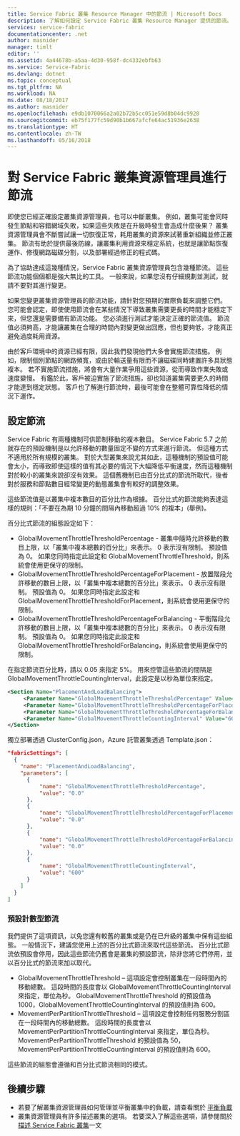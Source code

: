 ```yaml
---
title: Service Fabric 叢集 Resource Manager 中的節流 | Microsoft Docs
description: 了解如何設定 Service Fabric 叢集 Resource Manager 提供的節流。
services: service-fabric
documentationcenter: .net
author: masnider
manager: timlt
editor: ''
ms.assetid: 4a44678b-a5aa-4d30-958f-dc4332ebfb63
ms.service: Service-Fabric
ms.devlang: dotnet
ms.topic: conceptual
ms.tgt_pltfrm: NA
ms.workload: NA
ms.date: 08/18/2017
ms.author: masnider
ms.openlocfilehash: e9db1070066a2a02b72b5cc051e59d8b04dc9928
ms.sourcegitcommit: eb75f177fc59d90b1b667afcfe64ac51936e2638
ms.translationtype: HT
ms.contentlocale: zh-TW
ms.lasthandoff: 05/16/2018
---
```

# <a name="throttling-the-service-fabric-cluster-resource-manager"></a>對 Service Fabric 叢集資源管理員進行節流
即使您已經正確設定叢集資源管理員，也可以中斷叢集。 例如，叢集可能會同時發生節點和容錯網域失敗，如果這些失敗是在升級時發生會造成什麼後果？ 叢集資源管理員會不斷嘗試讓一切恢復正常，耗用叢集的資源來試著重新組織並修正叢集。 節流有助於提供最後防線，讓叢集利用資源來穩定系統，也就是讓節點恢復運作、修復網路磁碟分割，以及部署經過修正的程式碼。

為了協助達成這幾種情況，Service Fabric 叢集資源管理員包含幾種節流。 這些節流功能個個都是強大無比的工具。 一般來說，如果您沒有仔細規劃並測試，就請不要對其進行變更。

如果您變更叢集資源管理員的節流功能，請針對您預期的實際負載來調整它們。 您可能會認定，即使使用節流會在某些情況下導致叢集需要更長的時間才能穩定下來，但您還是需要備有節流功能。 您必須進行測試才能決定正確的節流值。 節流值必須夠高，才能讓叢集在合理的時間內對變更做出回應，但也要夠低，才能真正避免過度耗用資源。 

由於客戶環境中的資源已經有限，因此我們發現他們大多會實施節流措施。 例如，限制個別節點的網路頻寬，或由於輸送量有限而不讓磁碟同時建置許多具狀態複本。 若不實施節流措施，將會有大量作業爭用這些資源，從而導致作業失敗或速度變慢。 有鑑於此，客戶被迫實施了節流措施，卻也知道叢集需要更久的時間才能達到穩定狀態。 客戶也了解進行節流時，最後可能會在整體可靠性降低的情況下運作。


## <a name="configuring-the-throttles"></a>設定節流

Service Fabric 有兩種機制可供節制移動的複本數目。 Service Fabric 5.7 之前就存在的預設機制是以允許移動的數量固定不變的方式來進行節流。 但這種方式不適用於所有規模的叢集。 對於大型叢集來說尤其如此，這種機制的預設值可能會太小，而導致即使這樣的值有其必要的情況下大幅降低平衡速度，然而這種機制對於較小的叢集來說卻沒有效果。 這個舊機制已由百分比式的節流所取代，後者對於服務和節點數目經常變更的動態叢集會有較好的調整效果。

這些節流值是以叢集中複本數目的百分比作為根據。 百分比式的節流能夠表達這樣的規則：「不要在為期 10 分鐘的間隔內移動超過 10% 的複本」(舉例)。

百分比式節流的組態設定如下：

  - GlobalMovementThrottleThresholdPercentage - 叢集中隨時允許移動的數目上限，以「叢集中複本總數的百分比」來表示。 0 表示沒有限制。 預設值為 0。 如果您同時指定此設定和 GlobalMovementThrottleThreshold，則系統會使用更保守的限制。
  - GlobalMovementThrottleThresholdPercentageForPlacement - 放置階段允許移動的數目上限，以「叢集中複本總數的百分比」來表示。 0 表示沒有限制。 預設值為 0。 如果您同時指定此設定和 GlobalMovementThrottleThresholdForPlacement，則系統會使用更保守的限制。
  - GlobalMovementThrottleThresholdPercentageForBalancing - 平衡階段允許移動的數目上限，以「叢集中複本總數的百分比」來表示。 0 表示沒有限制。 預設值為 0。 如果您同時指定此設定和 GlobalMovementThrottleThresholdForBalancing，則系統會使用更保守的限制。

在指定節流百分比時，請以 0.05 來指定 5%。 用來控管這些節流的間隔是 GlobalMovementThrottleCountingInterval，此設定是以秒為單位來指定。


``` xml
<Section Name="PlacementAndLoadBalancing">
     <Parameter Name="GlobalMovementThrottleThresholdPercentage" Value="0" />
     <Parameter Name="GlobalMovementThrottleThresholdPercentageForPlacement" Value="0" />
     <Parameter Name="GlobalMovementThrottleThresholdPercentageForBalancing" Value="0" />
     <Parameter Name="GlobalMovementThrottleCountingInterval" Value="600" />
</Section>
```

獨立部署透過 ClusterConfig.json，Azure 託管叢集透過 Template.json：

```json
"fabricSettings": [
  {
    "name": "PlacementAndLoadBalancing",
    "parameters": [
      {
          "name": "GlobalMovementThrottleThresholdPercentage",
          "value": "0.0"
      },
      {
          "name": "GlobalMovementThrottleThresholdPercentageForPlacement",
          "value": "0.0"
      },
      {
          "name": "GlobalMovementThrottleThresholdPercentageForBalancing",
          "value": "0.0"
      },
      {
          "name": "GlobalMovementThrottleCountingInterval",
          "value": "600"
      }
    ]
  }
]
```

### <a name="default-count-based-throttles"></a>預設計數型節流
我們提供了這項資訊，以免您還有較舊的叢集或是仍在已升級的叢集中保有這些組態。 一般情況下，建議您使用上述的百分比式節流來取代這些節流。 百分比式節流依預設會停用，因此這些節流仍舊會是叢集的預設節流，除非您將它們停用，並以百分比式的節流來加以取代。 

  - GlobalMovementThrottleThreshold – 這項設定會控制叢集在一段時間內的移動總數。 這段時間的長度會以 GlobalMovementThrottleCountingInterval 來指定，單位為秒。 GlobalMovementThrottleThreshold 的預設值為 1000，GlobalMovementThrottleCountingInterval 的預設值則為 600。
  - MovementPerPartitionThrottleThreshold – 這項設定會控制任何服務分割區在一段時間內的移動總數。 這段時間的長度會以 MovementPerPartitionThrottleCountingInterval 來指定，單位為秒。 MovementPerPartitionThrottleThreshold 的預設值為 50，MovementPerPartitionThrottleCountingInterval 的預設值則為 600。

這些節流的組態會遵循和百分比式節流相同的模式。

## <a name="next-steps"></a>後續步驟
- 若要了解叢集資源管理員如何管理並平衡叢集中的負載，請查看關於 [平衡負載](service-fabric-cluster-resource-manager-balancing.md)
- 叢集資源管理員有許多描述叢集的選項。 若要深入了解這些選項，請參閱關於[描述 Service Fabric 叢集](service-fabric-cluster-resource-manager-cluster-description.md)一文
